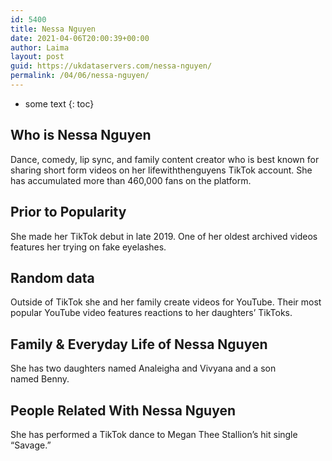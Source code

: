 ```yaml
---
id: 5400
title: Nessa Nguyen
date: 2021-04-06T20:00:39+00:00
author: Laima
layout: post
guid: https://ukdataservers.com/nessa-nguyen/
permalink: /04/06/nessa-nguyen/
---
```


* some text
{: toc}


## Who is Nessa Nguyen
                  
                  
                  
Dance, comedy, lip sync, and family content creator who is best known for sharing short form videos on her lifewiththenguyens TikTok account. She has accumulated more than 460,000 fans on the platform.
                  
              
            
              
            
                
                
                
## Prior to Popularity
                  
                  
                  
She made her TikTok debut in late 2019. One of her oldest archived videos features her trying on fake eyelashes.
                  
              
            
              
            
                
                
                
## Random data
                  
                  
                  
Outside of TikTok she and her family create videos for YouTube. Their most popular YouTube video features reactions to her daughters&#8217; TikToks. 
                  
              
            
              
            
                
                
                
## Family & Everyday Life of Nessa Nguyen
                  
                  
                  
She has two daughters named Analeigha and Vivyana and a son named Benny. 
                  
              
            
              
            
                
                
                
## People Related With Nessa Nguyen
                  
                  
                  
She has performed a TikTok dance to Megan Thee Stallion&#8217;s hit single &#8220;Savage.&#8221; 
                  
              
            
              
            
                
              
            
              
              
            
            
              
            
          
          
          